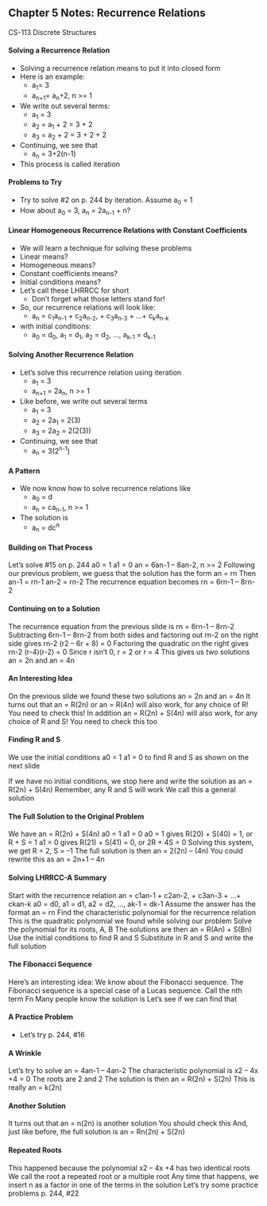 ## Chapter 5 Notes: Recurrence Relations
CS-113 Discrete Structures  

#### Solving a Recurrence Relation
- Solving a recurrence relation means to put it into closed form
- Here is an example:  
  - a<sub>1</sub>= 3
  - a<sub>n+1</sub>= a<sub>n</sub>+2, n >= 1
- We write out several terms:  
  - a<sub>1</sub> = 3
  - a<sub>2</sub> = a<sub>1</sub> + 2 = 3 + 2
  - a<sub>3</sub> = a<sub>2</sub> + 2 = 3 + 2 + 2
- Continuing, we see that
  - a<sub>n</sub> = 3+2(n-1)
- This process is called iteration

#### Problems to Try
- Try to solve #2 on p. 244 by iteration.  Assume a<sub>0</sub> = 1
- How about a<sub>0</sub> = 3, a<sub>n</sub> = 2a<sub>n-1</sub> + n?

#### Linear Homogeneous Recurrence Relations with Constant Coefficients
- We will learn a technique for solving these problems
- Linear means?
- Homogeneous means?
- Constant coefficients means?
- Initial conditions means?
- Let’s call these LHRRCC for short
  - Don’t forget what those letters stand for!
- So, our recurrence relations will look like:  
  - a<sub>n</sub> = c<sub>1</sub>a<sub>n-1</sub> + c<sub>2</sub>a<sub>n-2</sub>, + c<sub>3</sub>a<sub>n-3</sub> + …+ c<sub>k</sub>a<sub>n-k</sub>
- with initial conditions:  
  - a<sub>0</sub> = d<sub>0</sub>, a<sub>1</sub> = d<sub>1</sub>, a<sub>2</sub> = d<sub>2</sub>, ..., a<sub>k-1</sub> = d<sub>k-1</sub>

#### Solving Another Recurrence Relation
- Let’s solve this recurrence relation using iteration
  - a<sub>1</sub> = 3
  - a<sub>n+1</sub> = 2a<sub>n</sub>, n >= 1
- Like before, we write out several terms
  - a<sub>1</sub> = 3
  - a<sub>2</sub> = 2a<sub>1</sub> = 2(3)
  - a<sub>3</sub> = 2a<sub>2</sub> = 2(2(3))
- Continuing, we see that
  - a<sub>n</sub> = 3(2<sup>n-1</sup>)

#### A Pattern
- We now know how to solve recurrence relations like
  - a<sub>0</sub> = d
  - a<sub>n</sub> = ca<sub>n-1</sub>, n >= 1
- The solution is
  - a<sub>n</sub> = dc<sup>n</sup>

#### Building on That Process
Let’s solve #15 on p. 244
a0 = 1
a1 = 0
an = 6an-1 – 8an-2, n >= 2
Following our previous problem, we guess that the solution has the form
an = rn
Then
an-1 = rn-1
an-2 = rn-2
The recurrence equation becomes
rn = 6rn-1 – 8rn-2

#### Continuing on to a Solution
The recurrence equation from the previous slide is
rn = 6rn-1 – 8rn-2
Subtracting 6rn-1 – 8rn-2  from both sides and factoring out rn-2 on  the right side gives
rn-2 (r2 – 6r + 8) = 0
Factoring the quadratic on the right gives
rn-2 (r-4)(r-2) = 0
Since r isn’t 0, r = 2 or r = 4
This gives us two solutions
an = 2n and an = 4n

#### An Interesting Idea
On the previous slide we found these two solutions
an = 2n and an = 4n
It turns out that
an = R(2n) or an = R(4n)
will also work, for any choice of R!
You need to check this!
In addition
an = R(2n) + S(4n)
will also work, for any choice of R and S!
You need to check this too

#### Finding R and S
We use the initial conditions
a0 = 1
a1 = 0
to find R and S as shown on the next slide

If we have no initial conditions, we stop here and write the solution as
an = R(2n) + S(4n)
Remember, any R and S will work
We call this a general solution

#### The Full Solution to the Original Problem
We have
an = R(2n) + S(4n)
a0 = 1
a1 = 0
a0 = 1 gives R(20) + S(40) = 1, or R + S = 1
a1 = 0 gives R(21) + S(41) = 0, or 2R + 4S = 0
Solving this system, we get R = 2, S = –1
The full solution is then
an = 2(2n) – (4n)
You could rewrite this as 
an = 2n+1 – 4n

#### Solving LHRRCC-A Summary
Start with the recurrence relation
an = c1an-1 + c2an-2, + c3an-3 + …+ ckan-k
a0 = d0, a1 = d1, a2 = d2, ..., ak-1 = dk-1
Assume the answer has the format
an = rn
Find the characteristic polynomial for the recurrence relation
This is the quadratic polynomial we found while solving our problem
Solve the polynomial for its roots,  A, B
The solutions are then
an = R(An) + S(Bn)
Use the initial conditions to find R and S
Substitute in R and S and write the full solution

#### The Fibonacci Sequence
Here’s an interesting idea:
We know about the Fibonacci sequence. 
The Fibonacci sequence is a special case of a Lucas sequence.
Call the nth term Fn
Many people know the solution is 
Let’s see if we can find that

#### A Practice Problem
- Let’s try p. 244, #16

#### A Wrinkle
Let’s try to solve
an = 4an-1 – 4an-2
The characteristic polynomial is
x2 – 4x +4 = 0
The roots are 2 and 2
The solution is then
an = R(2n) + S(2n)
This is really
an = k(2n)

#### Another Solution
It turns out that
an = n(2n)
is another solution
You should check this
And, just like before, the full solution is
an = Rn(2n) + S(2n)

#### Repeated Roots
This happened because the polynomial x2 – 4x +4 has two identical roots
We call the root a repeated root or a multiple root
Any time that happens, we insert n as a factor in one of the terms in the solution
Let’s try some practice problems
p. 244, #22

